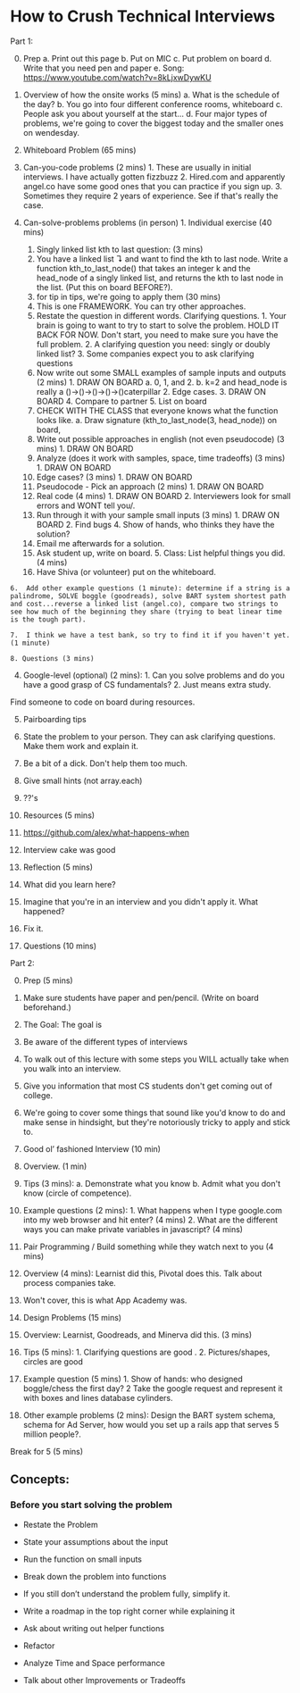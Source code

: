 # How to Crush Technical Interviews

Part 1:

0. Prep
  a. Print out this page
  b. Put on MIC
  c. Put problem on board
  d. Write that you need pen and paper
  e. Song: https://www.youtube.com/watch?v=8kLjxwDywKU
0. Overview of how the onsite works (5 mins)
  a. What is the schedule of the day?
  b. You go into four different conference rooms, whiteboard
  c. People ask you about yourself at the start...
  d. Four major types of problems, we're going to cover the biggest today and the smaller ones on wendesday.
1. Whiteboard Problem (65 mins)
  1. Can-you-code problems (2 mins)
    1. These are usually in initial interviews.  I have actually gotten fizzbuzz
    2. Hired.com and apparently angel.co have some good ones that you can practice if you sign up.
    3. Sometimes they require 2 years of experience. See if that's really the case.

  2. Can-solve-problems problems (in person)
    1. Individual exercise (40 mins)
      1.  Singly linked list kth to last question: (3 mins)
        1. You have a linked list ↴ and want to find the kth to last node.
           Write a function kth_to_last_node() that takes an integer k and the head_node of a singly linked list, and returns the kth to last node in the list. (Put this on board BEFORE?).
      2. for tip in tips, we're going to apply them (30 mins)
        0. This is one FRAMEWORK.  You can try other approaches.
        1. Restate the question in different words.  Clarifying questions.
          1. Your brain is going to want to try to start to solve the problem.  HOLD IT BACK FOR NOW.  Don't start, you need to make sure you have the full problem.
          2. A clarifying question you need: singly or doubly linked list?
          3. Some companies expect you to ask clarifying questions
        2. Now write out some SMALL examples of sample inputs and outputs (2 mins)
          1. DRAW ON BOARD
            a. 0, 1, and 2.
            b. k=2 and head_node is really a ()->()->()->()->()caterpillar
          2. Edge cases.
          3. DRAW ON BOARD
          4. Compare to partner
          5. List on board
        3. CHECK WITH THE CLASS that everyone knows what the function looks like.
          a. Draw signature (kth_to_last_node(3, head_node)) on board,
        4. Write out possible approaches in english (not even pseudocode) (3 mins)
          1. DRAW ON BOARD
        5. Analyze (does it work with samples, space, time tradeoffs) (3 mins)
          1. DRAW ON BOARD
        6. Edge cases? (3 mins)
          1. DRAW ON BOARD
        7. Pseudocode - Pick an approach (2 mins)
          1. DRAW ON BOARD
        8. Real code (4 mins)
          1. DRAW ON BOARD
          2. Interviewers look for small errors and WONT tell you/.
        9. Run through it with your sample small inputs (3 mins)
          1. DRAW ON BOARD
          2. Find bugs
    4. Show of hands, who thinks they have the solution?
      1. Email me afterwards for a solution.
      2. Ask student up, write on board.
    5. Class: List helpful things you did. (4 mins)
      1. Have Shiva (or volunteer) put on the whiteboard.

    6.  Add other example questions (1 minute): determine if a string is a palindrome, SOLVE boggle (goodreads), solve BART system shortest path and cost...reverse a linked list (angel.co), compare two strings to see how much of the beginning they share (trying to beat linear time is the tough part).

    7.  I think we have a test bank, so try to find it if you haven't yet. (1 minute)

    8. Questions (3 mins)

  4. Google-level (optional) (2 mins):
    1. Can you solve problems and do you have a good grasp of CS fundamentals?
    2. Just means extra study.

Find someone to code on board during resources.

5. Pairboarding tips
  1. State the problem to your person.  They can ask clarifying questions.  Make them work and explain it.
  2. Be a bit of a dick.  Don't help them too much.
  3. Give small hints (not array.each)
  4. ??'s

6. Resources (5 mins)
  1. https://github.com/alex/what-happens-when
  2. Interview cake was good
7. Reflection (5 mins)
  1. What did you learn here?
  2. Imagine that you're in an interview and you didn't apply it.  What happened?
  3. Fix it.
8. Questions (10 mins)


Part 2:

0. Prep (5 mins)
  1. Make sure students have paper and pen/pencil. (Write on board beforehand.)

1. The Goal: The goal is
  1. Be aware of the different types of interviews
  2. To walk out of this lecture with some steps you WILL actually take when you walk into an interview.
  3. Give you information that most CS students don't get coming out of college.

2.  We're going to cover some things that sound like you'd know to do and make sense in hindsight, but they're notoriously tricky to apply and stick to.

3. Good ol’ fashioned Interview (10 min)
  1.  Overview. (1 min)
  2. Tips (3 mins):
    a. Demonstrate what you know
    b. Admit what you don't know (circle of competence).
  3.  Example questions (2 mins):
    1. What happens when I type google.com into my web browser and hit enter? (4 mins)
    2. What are the different ways you can make private variables in javascript? (4 mins)

4. Pair Programming / Build something while they watch next to you (4 mins)
  1. Overview (4 mins): Learnist did this, Pivotal does this.  Talk about process companies take.
  2. Won't cover, this is what App Academy was.

5. Design Problems (15 mins)
  0. Overview: Learnist, Goodreads, and Minerva did this. (3 mins)
  1. Tips (5 mins):
    1. Clarifying questions are good .
    2. Pictures/shapes, circles are good

  2. Example question (5 mins)
    1. Show of hands: who designed boggle/chess the first day?
    2  Take the google request and represent it with boxes and lines database cylinders.

  3. Other example problems (2 mins): Design the BART system schema, schema for Ad Server, how would you set up a rails app that serves 5 million people?.

Break for 5 (5 mins)


## Concepts:

### Before you start solving the problem

- Restate the Problem
- State your assumptions about the input
- Run the function on small inputs
- Break down the problem into functions
- If you still don’t understand the problem fully, simplify it.
- Write a roadmap in the top right corner while explaining it

- Ask about writing out helper functions
- Refactor
- Analyze Time and Space performance
- Talk about other Improvements or Tradeoffs


